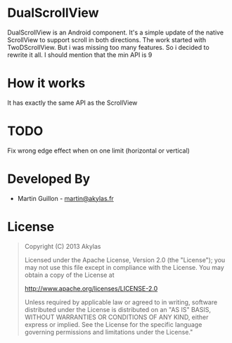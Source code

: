 DualScrollView
===========

DualScrollView is an Android component. It's a simple update of the native ScrollView to support scroll in both directions. The work started with TwoDScrollView. But i was missing too many features. So i decided to rewrite it all. I should mention that the min API is 9


How it works
===========

It has exactly the same API as the ScrollView

TODO
===========

Fix wrong edge effect when on one limit (horizontal or vertical)

Developed By
===========

* Martin Guillon - martin@akylas.fr

License
===========

>Copyright (C) 2013 Akylas
>
>Licensed under the Apache License, Version 2.0 (the "License");
>you may not use this file except in compliance with the License.
>You may obtain a copy of the License at
>
>	 http://www.apache.org/licenses/LICENSE-2.0
>
>Unless required by applicable law or agreed to in writing, software
>distributed under the License is distributed on an "AS IS" BASIS,
>WITHOUT WARRANTIES OR CONDITIONS OF ANY KIND, either express or implied.
>See the License for the specific language governing permissions and
>limitations under the License."